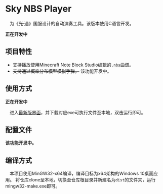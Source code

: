 # Sky NBS Player
&emsp;为《光·遇》国服设计的自动演奏工具。该版本使用C语言开发。

**正在开发中**

## 项目特性
- 支持播放使用Minecraft Note Block Studio编辑的`.nbs`曲谱。
- ~~支持通过概率分布模型模拟手弹。~~ 该功能开发中。

## 使用方式
**正在开发中**

&emsp;进入[最新版界面](releases/latest)，并下载对应exe可执行文件至本地，双击运行即可。

## 配置文件
**该功能开发中。**

## 编译方式
&emsp;本项目使用MinGW32-x64编译，编译目标为x64架构的Windows 10桌面应用。
将仓库clone至本地，切换至仓库根目录并新建名为`dist`的文件夹，运行mingw32-make.exe即可。